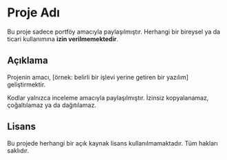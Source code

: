 # Proje Adı

Bu proje sadece portföy amacıyla paylaşılmıştır. Herhangi bir bireysel ya da ticari kullanımına **izin verilmemektedir**.

## Açıklama

Projenin amacı, [örnek: belirli bir işlevi yerine getiren bir yazılım] geliştirmektir. 

Kodlar yalnızca inceleme amacıyla paylaşılmıştır. İzinsiz kopyalanamaz, çoğaltılamaz ya da dağıtılamaz.

## Lisans

Bu projede herhangi bir açık kaynak lisans kullanılmamaktadır. Tüm hakları saklıdır.
